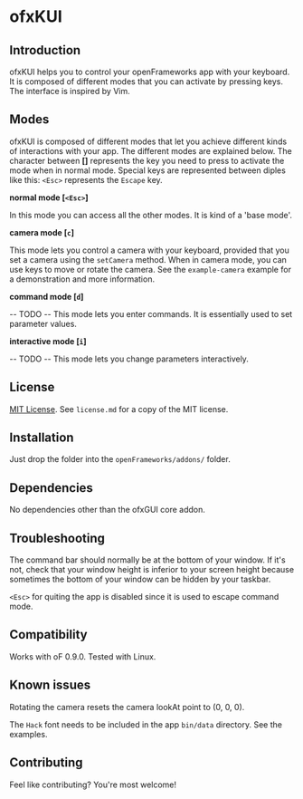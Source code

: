 ofxKUI
======

Introduction
------------
ofxKUI helps you to control your openFrameworks app with your keyboard.
It is composed of different modes that you can activate by pressing keys.
The interface is inspired by Vim.

Modes
-----
ofxKUI is composed of different modes that let you achieve different kinds of interactions with your app. 
The different modes are explained below. 
The character between **[]** represents the key you need to press to activate the mode when in normal mode. 
Special keys are represented between diples like this: `<Esc>` represents the `Escape` key. 

**normal mode [`<Esc>`]**

In this mode you can access all the other modes. It is kind of a 'base mode'.

**camera mode [`c`]**

This mode lets you control a camera with your keyboard, provided that you set a camera using the `setCamera` method. 
When in camera mode, you can use keys to move or rotate the camera.
See the `example-camera` example for a demonstration and more information.

**command mode [`d`]**

-- TODO --
This mode lets you enter commands. It is essentially used to set parameter values.

**interactive mode [`i`]**

-- TODO --
This mode lets you change parameters interactively.

License
-------
[MIT License](https://en.wikipedia.org/wiki/MIT_License). See `license.md` for a copy of the MIT license.

Installation
------------
Just drop the folder into the `openFrameworks/addons/` folder.

Dependencies
------------
No dependencies other than the ofxGUI core addon.

Troubleshooting
---------------

The command bar should normally be at the bottom of your window. If it's not, check that your window height is inferior to your screen height because sometimes the bottom of your window can be hidden by your taskbar.

`<Esc>` for quiting the app is disabled since it is used to escape command mode.


Compatibility
------------
Works with oF 0.9.0. Tested with Linux.

Known issues
------------
Rotating the camera resets the camera lookAt point to (0, 0, 0).

The `Hack` font needs to be included in the app `bin/data` directory.
See the examples.

Contributing
------------
Feel like contributing? You're most welcome!

<!-- Version history
------------
It make sense to include a version history here (newest releases first), describing new features and changes to the addon. Use [git tags](http://learn.github.com/p/tagging.html) to mark release points in your repo, too!

### Version 0.1 (Date):
Describe relevant changes etc.

 -->
